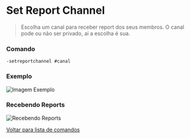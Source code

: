 # Set Report Channel
> Escolha um canal para receber report dos seus membros. O canal pode ou não ser privado, aí a escolha é sua.

### Comando
`-setreportchannel #canal`

### Exemplo
![Imagem Exemplo](https://github.com/rodycouto/NayaCommands/blob/main/images/Report%20Exemple.png)

### Recebendo Reports
![Recebendo Reports](https://github.com/rodycouto/NayaCommands/blob/main/images/Report%20Image.png)

[Voltar para lista de comandos](https://github.com/rodycouto/NayaCommands/blob/main/README.md)